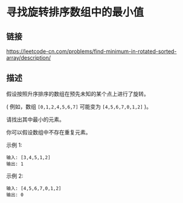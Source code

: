 # 寻找旋转排序数组中的最小值

## 链接
https://leetcode-cn.com/problems/find-minimum-in-rotated-sorted-array/description/

## 描述
假设按照升序排序的数组在预先未知的某个点上进行了旋转。

( 例如，数组 `[0,1,2,4,5,6,7]` 可能变为 `[4,5,6,7,0,1,2]` )。

请找出其中最小的元素。

你可以假设数组中不存在重复元素。

示例 1:
```text
输入: [3,4,5,1,2]
输出: 1
```

示例 2:
```text
输入: [4,5,6,7,0,1,2]
输出: 0
``` 